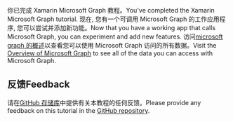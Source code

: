 <!-- markdownlint-disable MD002 MD041 -->

<span data-ttu-id="2e7b9-101">你已完成 Xamarin Microsoft Graph 教程。</span><span class="sxs-lookup"><span data-stu-id="2e7b9-101">You've completed the Xamarin Microsoft Graph tutorial.</span></span> <span data-ttu-id="2e7b9-102">现在, 您有一个可调用 Microsoft Graph 的工作应用程序, 您可以尝试并添加新功能。</span><span class="sxs-lookup"><span data-stu-id="2e7b9-102">Now that you have a working app that calls Microsoft Graph, you can experiment and add new features.</span></span> <span data-ttu-id="2e7b9-103">访问[microsoft graph 的概述](/graph/overview)以查看您可以使用 Microsoft Graph 访问的所有数据。</span><span class="sxs-lookup"><span data-stu-id="2e7b9-103">Visit the [Overview of Microsoft Graph](/graph/overview) to see all of the data you can access with Microsoft Graph.</span></span>

## <a name="feedback"></a><span data-ttu-id="2e7b9-104">反馈</span><span class="sxs-lookup"><span data-stu-id="2e7b9-104">Feedback</span></span>

<span data-ttu-id="2e7b9-105">请在[GitHub 存储库](https://github.com/microsoftgraph/msgraph-training-xamarin)中提供有关本教程的任何反馈。</span><span class="sxs-lookup"><span data-stu-id="2e7b9-105">Please provide any feedback on this tutorial in the [GitHub repository](https://github.com/microsoftgraph/msgraph-training-xamarin).</span></span>